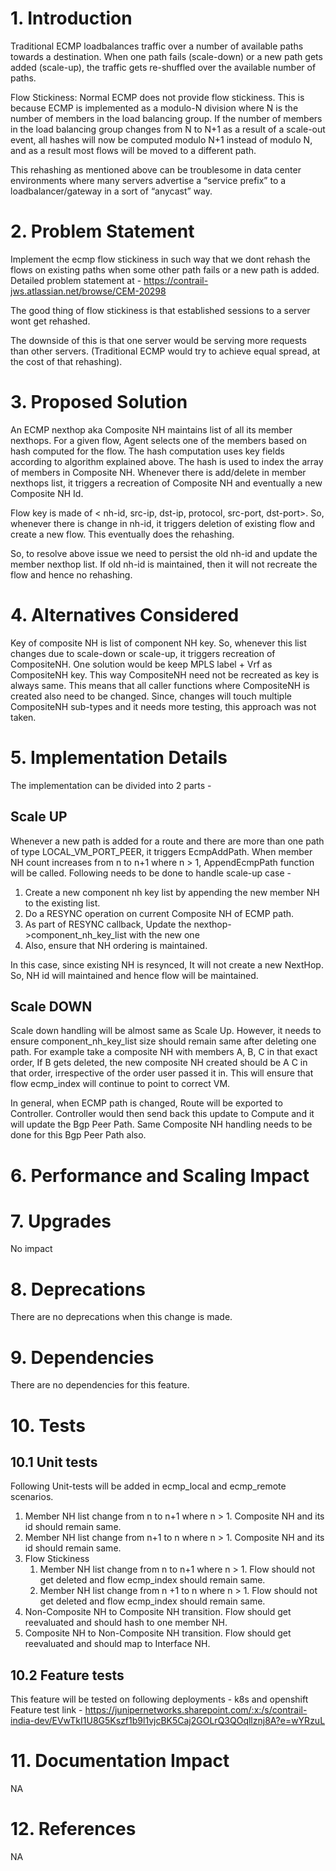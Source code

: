 # 1. Introduction

Traditional ECMP loadbalances traffic over a number of available paths towards a destination. When one path fails (scale-down) or a new path gets added (scale-up), the traffic gets re-shuffled over the available number of paths.

Flow Stickiness: Normal ECMP does not provide flow stickiness.  This is because ECMP is implemented as a modulo-N division where N is the number of members in the load balancing group. If the number of members in the load balancing group changes from N to N+1 as a result of a scale-out event, all hashes will now be computed modulo N+1 instead of modulo N, and as a result most flows will be moved to a different path.

This rehashing as mentioned above can be troublesome in data center environments where many servers advertise a “service prefix” to a loadbalancer/gateway in a sort of “anycast” way.

# 2. Problem Statement

Implement the ecmp flow stickiness in such way that we dont rehash the flows on existing paths when some other path fails or a new path is added.
Detailed problem statement at - https://contrail-jws.atlassian.net/browse/CEM-20298

The good thing of flow stickiness is that established sessions to a server wont get rehashed.

The downside of this is that one server would be serving more requests than other servers. (Traditional ECMP would try to achieve equal spread, at the cost of that rehashing).

# 3. Proposed Solution

An ECMP nexthop aka Composite NH maintains list of all its member nexthops. For a given flow, Agent selects one of the members based on hash computed for the flow. The hash computation uses key fields according to algorithm explained above. The hash is used to index the array of members in Composite NH.
Whenever there is add/delete in member nexthops list, it triggers a recreation of Composite NH and eventually a new Composite NH Id.

Flow key is made of < nh-id, src-ip, dst-ip, protocol, src-port, dst-port>. So, whenever there is change in nh-id, it triggers deletion of existing flow and create a new flow. This eventually does the rehashing.

So, to resolve above issue we need to persist the old nh-id and update the member nexthop list. If old nh-id is maintained, then it will not recreate the flow and hence no rehashing.


# 4. Alternatives Considered
Key of composite NH is list of component NH key. So, whenever this list changes due to scale-down or scale-up, it triggers recreation of CompositeNH. One solution would be keep MPLS label + Vrf as CompositeNH key. This way CompositeNH need not be recreated as key is always same. This means that all caller functions where CompositeNH is created also need to be changed. Since, changes will touch multiple CompositeNH sub-types and it needs more testing, this approach was not taken.


# 5. Implementation Details

The implementation can be divided into 2 parts -

## Scale UP

Whenever a new path is added for a route and there are more than one path of type LOCAL_VM_PORT_PEER, it triggers EcmpAddPath. When member NH count increases from n to n+1 where  n > 1, AppendEcmpPath function will be called. Following needs to be done to handle scale-up case -

1. Create a new component nh key list by appending the new member NH to the existing list.
2. Do a RESYNC operation on current Composite NH of ECMP path.
3. As part of RESYNC callback, Update the nexthop->component_nh_key_list with the new one
4. Also, ensure that NH ordering is maintained.

 In this case, since existing NH is resynced, It will not create a new NextHop. So, NH id will maintained and hence flow will be maintained.

## Scale DOWN

Scale down handling will be almost same as Scale Up. However, it needs to ensure component_nh_key_list size should remain same after deleting one path. For example take a composite NH with members A, B, C
in that exact order, If B gets deleted, the new composite NH created should be A <NULL> C in that order,	irrespective of the order user passed it in. This will ensure that flow ecmp_index will continue to point to correct VM.

In general, when ECMP path is changed, Route will be exported to Controller. Controller would then send back this update to Compute and it will update the Bgp Peer Path. Same Composite NH handling needs to be done for this Bgp Peer Path also.

# 6. Performance and Scaling Impact

# 7. Upgrades

No impact

# 8. Deprecations

There are no deprecations when this change is made.

# 9. Dependencies

There are no dependencies for this feature.

# 10. Tests

## 10.1 Unit tests

Following Unit-tests will be added in ecmp_local and ecmp_remote scenarios.

1. Member NH list change from n to n+1 where n > 1. Composite NH and its id should remain same.
2. Member NH list change from n+1 to n where n > 1. Composite NH and its id should remain same.
3. Flow Stickiness
   1. Member NH list change from n to n+1 where n > 1. Flow should not get deleted and flow ecmp_index should remain same.
   2. Member NH list change from n +1 to n where n > 1. Flow should not get deleted and flow ecmp_index should remain same.
4. Non-Composite NH to Composite NH transition. Flow should get reevaluated and should hash to one member NH.
5. Composite NH to Non-Composite NH transition. Flow should get reevaluated and should map to Interface NH.

## 10.2 Feature tests

This feature will be tested on following deployments -
k8s and openshift
Feature test link - https://junipernetworks.sharepoint.com/:x:/s/contrail-india-dev/EVwTkI1U8G5Kszf1b9l1vjcBK5Caj2GOLrQ3QOqllznj8A?e=wYRzuL

# 11. Documentation Impact

NA

# 12. References

NA
